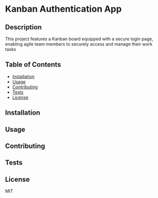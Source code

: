 # Kanban Authentication App
  
## Description
  This project features a Kanban board equipped with a secure login page, enabling agile team members to securely access and manage their work tasks

  
## Table of Contents
  - [Installation](#installation)
  - [Usage](#usage)
  - [Contributing](#contributing)
  - [Tests](#tests)
  - [License](#license)
  
## Installation
  

## Usage
  


  
## Contributing
  



  
## Tests
  


  
## License
  MIT
      